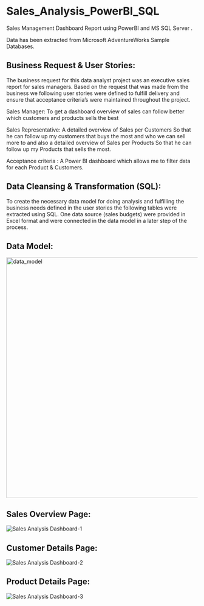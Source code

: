# Sales_Analysis_PowerBI_SQL
Sales Management Dashboard Report using PowerBI and MS SQL Server .

Data has been extracted from Microsoft AdventureWorks Sample Databases.


## Business Request & User Stories:
The business request for this data analyst project was an executive sales report for sales managers. Based on the request that was made from the business we following user stories were defined to fulfill delivery and ensure that acceptance criteria’s were maintained throughout the project.


Sales Manager: To get a dashboard overview of sales	can follow better which customers and products sells the best

Sales Representative: A detailed overview of Sales per Customers So that he can follow up my customers that buys the most and who we can sell more to and also a detailed overview of Sales per Products So that he can follow up my Products that sells the most.

Acceptance criteria : A Power BI dashboard which allows me to filter data for each Product & Customers.

## Data Cleansing & Transformation (SQL):
To create the necessary data model for doing analysis and fulfilling the business needs defined in the user stories the following tables were extracted using SQL. One data source (sales budgets) were provided in Excel format and were connected in the data model in a later step of the process.


## Data Model: 
<img width="632" alt="data_model" src="https://user-images.githubusercontent.com/109387394/210646468-0db7f9b6-9bd1-4a21-a6b5-6b90a9ac0dbb.png">


## Sales Overview Page: 
![Sales Analysis Dashboard-1](https://user-images.githubusercontent.com/109387394/210646767-e78198fe-b65e-49b8-b445-4e3ad901eeee.jpg)

## Customer Details Page: 
![Sales Analysis Dashboard-2](https://user-images.githubusercontent.com/109387394/210647043-62468c66-cf34-4f27-a945-0191303909de.jpg)

## Product Details Page:
![Sales Analysis Dashboard-3](https://user-images.githubusercontent.com/109387394/210647256-a987e47b-6bb6-4e07-96de-3e6b48919985.jpg)
